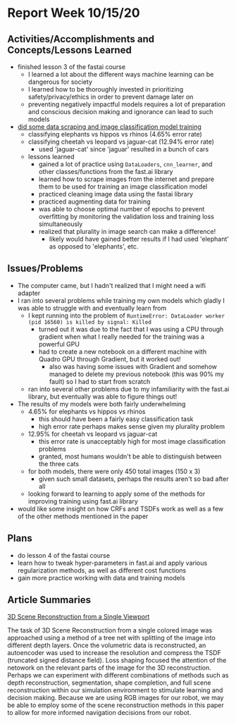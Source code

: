 # Report Week 10/15/20
## Activities/Accomplishments and Concepts/Lessons Learned
 * finished lesson 3 of the fastai course
   * I learned a lot about the different ways machine learning can be dangerous for society
   * I learned how to be thoroughly invested in prioritizing safety/privacy/ethics in order to prevent damage later on
   * preventing negatively impactful models requires a lot of preparation and conscious decision making and ignorance can lead to such models
 * [did some data scraping and image classification model training](https://console.paperspace.com/tewx81sfd/notebook/prl2qabhq)
   * classifying elephants vs hippos vs rhinos (4.65% error rate)
   * classifying cheetah vs leopard vs jaguar-cat (12.94% error rate)
     * used 'jaguar-cat' since 'jaguar' resulted in a bunch of cars
   * lessons learned
     * gained a lot of practice using `DataLoaders`, `cnn_learner`, and other classes/functions from the fast.ai library
     * learned how to scrape images from the internet and prepare them to be used for training an image classification model
     * practiced cleaning image data using the fastai library
     * practiced augmenting data for training
     * was able to choose optimal number of epochs to prevent overfitting by monitoring the validation loss and training loss simultaneously
     * realized that plurality in image search can make a difference!
       * likely would have gained better results if I had used 'elephant' as opposed to 'elephants', etc.
## Issues/Problems
  * The computer came, but I hadn't realized that I might need a wifi adapter
  * I ran into several problems while training my own models which gladly I was able to struggle with and eventually learn from
    * I kept running into the problem of `RuntimeError: DataLoader worker (pid 16560) is killed by signal: Killed`
      * turned out it was due to the fact that I was using a CPU through gradient when what I really needed for the training was a powerful GPU
      * had to create a new notebook on a different machine with Quadro GPU through Gradient, but it worked out!
        * also was having some issues with Gradient and somehow managed to delete my previous notebook (this was 90% my fault) so I had to start from scratch
    * ran into several other problems due to my infamiliarity with the fast.ai library, but eventually was able to figure things out!
  * The results of my models were both fairly underwhelming
    * 4.65% for elephants vs hippos vs rhinos
      * this should have been a fairly easy classification task
      * high error rate perhaps makes sense given my plurality problem
    * 12.95% for cheetah vs leopard vs jaguar-cat
      * this error rate is unacceptably high for most image classification problems
      * granted, most humans wouldn't be able to distinguish between the three cats
    * for both models, there were only 450 total images (150 x 3)
      * given such small datasets, perhaps the results aren't so bad after all
    * looking forward to learning to apply some of the methods for improving training using fast.ai library
  * would like some insight on how CRFs and TSDFs work as well as a few of the other methods mentioned in the paper
## Plans
  * do lesson 4 of the fastai course
  * learn how to tweak hyper-parameters in fast.ai and apply various regularization methods, as well as different cost functions
  * gain more practice working with data and training models
## Article Summaries
[3D Scene Reconstruction from a Single Viewport](https://www.ecva.net/papers/eccv_2020/papers_ECCV/papers/123670052.pdf)

The task of 3D Scene Reconstruction from a single colored image was approached using a method of a tree net with splitting of the image into different depth layers. Once the volumetric data is reconstructed, an autoencoder was used to increase the resolution and compress the TSDF (truncated signed distance field). Loss shaping focused the attention of the netowork on the relevant parts of the image for the 3D reconstruction. Perhaps we can experiment with different combinations of methods such as depth reconstruction, segmentation, shape completion, and full scene reconstruction within our simulation environment to stimulate learning and decision making. Because we are using RGB images for our robot, we may be able to employ some of the scene reconstruction methods in this paper to allow for more informed navigation decisions from our robot.
